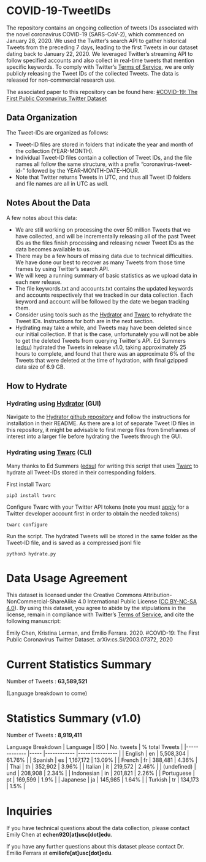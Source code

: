 # COVID-19-TweetIDs

The repository contains an ongoing collection of tweets IDs associated with the novel coronavirus COVID-19 (SARS-CoV-2), which commenced on January 28, 2020. We used the Twitter’s search API to gather historical Tweets from the preceding 7 days, leading to the first Tweets in our dataset dating back to January 22, 2020. We leveraged Twitter’s streaming API to follow specified accounts and also collect in real-time tweets that mention specific keywords. To comply with Twitter’s [Terms of Service](https://developer.twitter.com/en/developer-terms/agreement-and-policy), we are only publicly releasing the Tweet IDs of the collected Tweets. The data is released for non-commercial research use. 

The associated paper to this repository can be found here: [#COVID-19: The First Public Coronavirus Twitter Dataset](https://arxiv.org/abs/2003.07372)

## Data Organization
The Tweet-IDs are organized as follows:
* Tweet-ID files are stored in folders that indicate the year and month of the collection (YEAR-MONTH). 
* Individual Tweet-ID files contain a collection of Tweet IDs, and the file names all follow the same structure, with a prefix “coronavirus-tweet-id-” followed by the YEAR-MONTH-DATE-HOUR. 
* Note that Twitter returns Tweets in UTC, and thus all Tweet ID folders and file names are all in UTC as well. 

## Notes About the Data
A few notes about this data: 
* We are still working on processing the over 50 million Tweets that we have collected, and will be incrementally releasing all of the past Tweet IDs as the files finish processing and releasing newer Tweet IDs as the data becomes available to us.
* There may be a few hours of missing data due to technical difficulties. We have done our best to recover as many Tweets from those time frames by using Twitter’s search API. 
* We will keep a running summary of basic statistics as we upload data in each new release. 
* The file keywords.txt and accounts.txt contains the updated keywords and accounts respectively that we tracked in our data collection. Each keyword and account will be followed by the date we began tracking them. 
* Consider using tools such as the [Hydrator](https://github.com/DocNow/hydrator) and [Twarc](https://github.com/DocNow/twarc) to rehydrate the Tweet IDs. Instructions for both are in the next section. 
* Hydrating may take a while, and Tweets may have been deleted since our initial collection. If that is the case, unfortunately you will not be able to get the deleted Tweets from querying Twitter's API. Ed Summers ([edsu](https://github.com/edsu)) hydrated the Tweets in release v1.0, taking approximately 25 hours to complete, and found that there was an approximate 6% of the Tweets that were deleted at the time of hydration, with final gzipped data size of 6.9 GB. 

## How to Hydrate

### Hydrating using [Hydrator](https://github.com/DocNow/hydrator) (GUI)
Navigate to the [Hydrator github repository](https://github.com/DocNow/hydrator) and follow the instructions for installation in their README. As there are a lot of separate Tweet ID files in this repository, it might be advisable to first merge files from timeframes of interest into a larger file before hydrating the Tweets through the GUI. 

### Hydrating using [Twarc](https://github.com/DocNow/twarc) (CLI)
Many thanks to Ed Summers ([edsu](https://github.com/edsu)) for writing this script that uses [Twarc](https://github.com/DocNow/twarc) to hydrate all Tweet-IDs stored in their corresponding folders. 

First install Twarc
```
pip3 install twarc
```

Configure Twarc with your Twitter API tokens (note you must [apply](https://developer.twitter.com/en/apply-for-access) for a Twitter developer account first in order to obtain the needed tokens)
```
twarc configure
```

Run the script. The hydrated Tweets will be stored in the same folder as the Tweet-ID file, and is saved as a compressed jsonl file
```
python3 hydrate.py
```

# Data Usage Agreement
This dataset is licensed under the Creative Commons Attribution-NonCommercial-ShareAlike 4.0 International Public License ([CC BY-NC-SA 4.0](https://creativecommons.org/licenses/by-nc-sa/4.0/)). By using this dataset, you agree to abide by the stipulations in the license, remain in compliance with Twitter’s [Terms of Service](https://developer.twitter.com/en/developer-terms/agreement-and-policy), and cite the following manuscript: 

Emily Chen, Kristina Lerman, and Emilio Ferrara. 2020. #COVID-19: The First Public Coronavirus Twitter Dataset.  arXiv:cs.SI/2003.07372, 2020

# Current Statistics Summary
Number of Tweets : **63,589,521**

(Language breakdown to come)

# Statistics Summary (v1.0)
Number of Tweets : **8,919,411**

Language Breakdown 
| Language        | ISO     | No. tweets     | % total Tweets |
|-------------    |-----    |------------    |----------------    |
| English         | en      | 5,508,304      | 61.76%             |
| Spanish         | es      | 1,167,172      | 13.09%             |
| French          | fr      | 388,481        | 4.36%              |
| Thai            | th      | 352,902        | 3.96%              |
| Italian         | it      | 219,572        | 2.46%              |
| (undefined)     | und     | 208,908        | 2.34%              |
| Indonesian      | in      | 201,821        | 2.26%              |
| Portuguese      | pt      | 169,599        | 1.9%               |
| Japanese        | ja      | 145,985        | 1.64%              |
| Turkish         | tr      | 134,173        | 1.5%               |

# Inquiries
If you have technical questions about the data collection, please contact Emily Chen at **echen920[at]usc[dot]edu**.

If you have any further questions about this dataset please contact Dr. Emilio Ferrara at **emiliofe[at]usc[dot]edu**.
